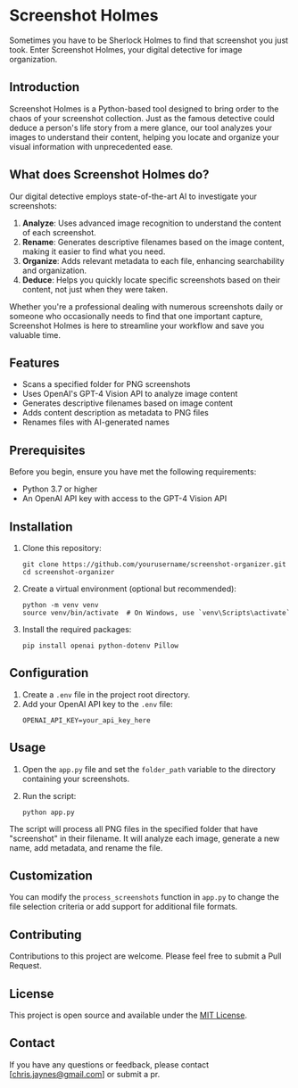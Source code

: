 # Screenshot Holmes

Sometimes you have to be Sherlock Holmes to find that screenshot you just took. Enter Screenshot Holmes, your digital detective for image organization.

## Introduction

Screenshot Holmes is a Python-based tool designed to bring order to the chaos of your screenshot collection. Just as the famous detective could deduce a person's life story from a mere glance, our tool analyzes your images to understand their content, helping you locate and organize your visual information with unprecedented ease.

## What does Screenshot Holmes do?

Our digital detective employs state-of-the-art AI to investigate your screenshots:

1. **Analyze**: Uses advanced image recognition to understand the content of each screenshot.
2. **Rename**: Generates descriptive filenames based on the image content, making it easier to find what you need.
3. **Organize**: Adds relevant metadata to each file, enhancing searchability and organization.
4. **Deduce**: Helps you quickly locate specific screenshots based on their content, not just when they were taken.

Whether you're a professional dealing with numerous screenshots daily or someone who occasionally needs to find that one important capture, Screenshot Holmes is here to streamline your workflow and save you valuable time.

## Features

- Scans a specified folder for PNG screenshots
- Uses OpenAI's GPT-4 Vision API to analyze image content
- Generates descriptive filenames based on image content
- Adds content description as metadata to PNG files
- Renames files with AI-generated names

## Prerequisites

Before you begin, ensure you have met the following requirements:

- Python 3.7 or higher
- An OpenAI API key with access to the GPT-4 Vision API

## Installation

1. Clone this repository:
   ```
   git clone https://github.com/yourusername/screenshot-organizer.git
   cd screenshot-organizer
   ```

2. Create a virtual environment (optional but recommended):
   ```
   python -m venv venv
   source venv/bin/activate  # On Windows, use `venv\Scripts\activate`
   ```

3. Install the required packages:
   ```
   pip install openai python-dotenv Pillow
   ```

## Configuration

1. Create a `.env` file in the project root directory.
2. Add your OpenAI API key to the `.env` file:
   ```
   OPENAI_API_KEY=your_api_key_here
   ```

## Usage

1. Open the `app.py` file and set the `folder_path` variable to the directory containing your screenshots.

2. Run the script:
   ```
   python app.py
   ```

The script will process all PNG files in the specified folder that have "screenshot" in their filename. It will analyze each image, generate a new name, add metadata, and rename the file.

## Customization

You can modify the `process_screenshots` function in `app.py` to change the file selection criteria or add support for additional file formats.

## Contributing

Contributions to this project are welcome. Please feel free to submit a Pull Request.

## License

This project is open source and available under the [MIT License](LICENSE).

## Contact

If you have any questions or feedback, please contact [chris.jaynes@gmail.com] or submit a pr.

